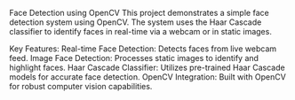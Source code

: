 Face Detection using OpenCV
This project demonstrates a simple face detection system using OpenCV. The system uses the Haar Cascade classifier to identify faces in real-time via a webcam or in static images.

Key Features:
Real-time Face Detection: Detects faces from live webcam feed.
Image Face Detection: Processes static images to identify and highlight faces.
Haar Cascade Classifier: Utilizes pre-trained Haar Cascade models for accurate face detection.
OpenCV Integration: Built with OpenCV for robust computer vision capabilities.
